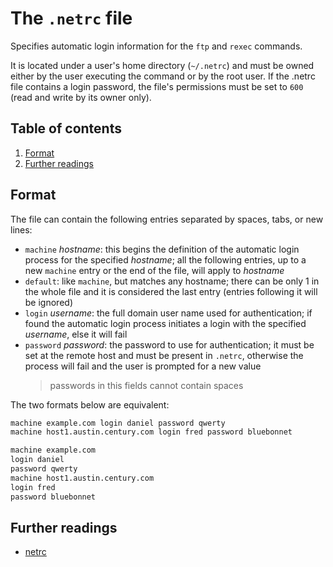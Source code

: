 # The `.netrc` file

Specifies automatic login information for the `ftp` and `rexec` commands.

It is located under a user's home directory (`~/.netrc`) and must be owned
either by the user executing the command or by the root user.
If the .netrc file contains a login password, the file's permissions must be set
to `600` (read and write by its owner only).

## Table of contents <!-- omit in toc -->

1. [Format](#format)
1. [Further readings](#further-readings)

## Format

The file can contain the following entries separated by spaces, tabs, or new
lines:

- `machine` _hostname_: this begins the definition of the automatic login
  process for the specified _hostname_; all the following entries, up to a new
  `machine` entry or the end of the file, will apply to _hostname_
- `default`: like `machine`, but matches any hostname; there can be only 1 in
  the whole file and it is considered the last entry (entries following it will
  be ignored)
- `login` _username_: the full domain user name used for authentication; if
  found the automatic login process initiates a login with the specified
  _username_, else it will fail
- `password` _password_: the password to use for authentication; it must be
  set at the remote host and must be present in `.netrc`, otherwise the process
  will fail and the user is prompted for a new value
  > passwords in this fields cannot contain spaces

The two formats below are equivalent:

```txt
machine example.com login daniel password qwerty
machine host1.austin.century.com login fred password bluebonnet
```

```txt
machine example.com
login daniel
password qwerty
machine host1.austin.century.com
login fred
password bluebonnet
```

## Further readings

- [netrc]

<!--
  References
  -->

<!-- Others -->
[netrc]: https://everything.curl.dev/usingcurl/netrc
